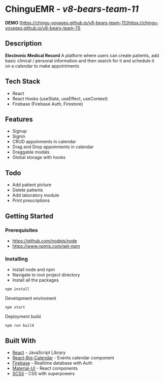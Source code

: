 # ChinguEMR - _v8-bears-team-11_

**DEMO**
[https://chingu-voyages.github.io/v8-bears-team-11](https://chingu-voyages.github.io/v8-bears-team-11)

## Description

**Electronic Medical Record**
A platform where users can create patients, add basic clinical / personal information and then search for it and schedule it on a calendar to make appointments

## Tech Stack

- React
- React Hooks (useState, useEffect, useContext)
- Firebase (Firebase Auth, Firestore)

## Features

- Signup
- Signin
- CRUD appoinments in calendar
- Drag and Drop appoinments in calendar
- Draggable modals
- Global storage with hooks

## Todo

- Add patient picture
- Delete patients
- Add laboratory module
- Print prescriptions

## Getting Started

### Prerequisites

- https://github.com/nodejs/node
- https://www.npmjs.com/get-npm

### Installing

- Install node and npm
- Navigate to root project directory
- Install all the packages

```
npm install
```

Development enviroment

```
npm start
```

Deployment build

```
npm run build
```

## Built With

- [React](https://github.com/facebook/react) - JavaScript Library
- [React-Big-Calendar](https://github.com/intljusticemission/react-big-calendar) - Events calendar component
- [Firebase](https://firebase.google.com/) - Realtime database with Auth
- [Material-UI](https://material-ui-next.com/) - React components
- [SCSS](https://github.com/sass/node-sass) - CSS with superpowers
